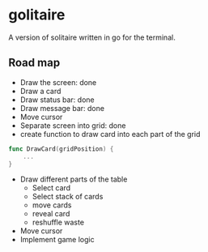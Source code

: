 # golitaire

A version of solitaire written in go for the terminal.

## Road map

- Draw the screen: done
- Draw a card
- Draw status bar: done
- Draw message bar: done
- Move cursor
- Separate screen into grid: done
- create function to draw card into each part of the grid
```go
func DrawCard(gridPosition) {
	...
}
```
- Draw different parts of the table
	- Select card
	- Select stack of cards
	- move cards
	- reveal card
	- reshuffle waste
- Move cursor
- Implement game logic



